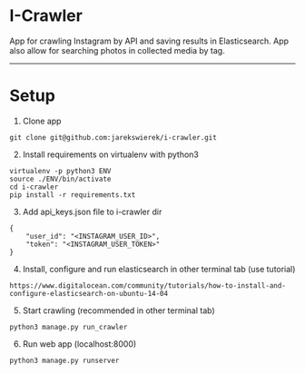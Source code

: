 # I-Crawler

App for crawling Instagram by API and saving results in Elasticsearch. App also allow for searching photos in collected media by tag.

-----------

# Setup

1. Clone app

```
git clone git@github.com:jarekswierek/i-crawler.git
```

2. Install requirements on virtualenv with python3

```
virtualenv -p python3 ENV
source ./ENV/bin/activate
cd i-crawler
pip install -r requirements.txt
```

3. Add api_keys.json file to i-crawler dir

```
{
    "user_id": "<INSTAGRAM_USER_ID>",
    "token": "<INSTAGRAM_USER_TOKEN>"
}
```

4. Install, configure and run elasticsearch in other terminal tab (use tutorial)

```
https://www.digitalocean.com/community/tutorials/how-to-install-and-configure-elasticsearch-on-ubuntu-14-04
```

5. Start crawling (recommended in other terminal tab)

```
python3 manage.py run_crawler
```

6. Run web app (localhost:8000)

```
python3 manage.py runserver
```
